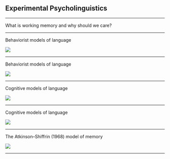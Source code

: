 ## Experimental Psycholinguistics

<style>
.container{
  display: flex;
}
.col {
  flex: 1;
}
</style>

---

What is working memory and why should we care?

---

Behaviorist models of language

**![](https://lh5.googleusercontent.com/03naLpTTRTFR4mfZ-f8-tA7veM-YNmsScsHNGfvi14XBiMp24qj1xpwEjHCtsuggNLaTpLo0jWoqP4eSfmrdbSNv8-SRYu-dgOb5ANVrgxgkbZfnsbN-X9hkGsP0gUTPG5oAgqJawhc=s0)**

---

Behaviorist models of language

**![](https://lh6.googleusercontent.com/8coI3gthPJ4zcTd18Iqz2vqBAzXUP7sDi1IRZYHzkdPUgUpZO2wL4buxqvq9Z9KSre73SpaOm-ZmA9dCiWH07IjD0c8tvGbRM0SGhbzlA3jwyZI-Op-LV3xivy8UyQ4C4H_FDGLLnPc=s0)**

---

Cognitive models of language

**![](https://lh6.googleusercontent.com/-dLqxg2C7cf7JlnDjBkiOOdMf09DBgXF7lHz6kkpSnLutQ4cyLx_70A6hKDSSXovQWAzOfkl3Z_ZjNEhYGJISDBwNMezvXk2acIcMlae-uLTHp7OUdK4a7Jx--OD1FoNKdVHSKL6PsM=s0)**

---

Cognitive models of language

**![](https://lh6.googleusercontent.com/dvATTV0m5xoFhwy_wtYccQPKCAhv0OtM_CLBA2Kx1IFnq8PQQgqysWDIH37c3aYNyNE9nHvhlz5TLPh84pZu6GWttbTcKqERLrmljtZwE7iPBo8oUCRIWxiLPHzvNWWw3F4Bci2Cpto=s0)**

---

The Atkinson–Shiffrin (1968) model of memory

**![](https://lh6.googleusercontent.com/tAddWFHlaLN3rV4jtsmlW9JTH2j6Awei1TkMyIRaYBbI4oWE8YBlHR3XgVYdC6k5IskzMfm7EXnGG4-aZj8DE4k7utPP5Q5WAEIrMd6TGG2A2eMXP06V2w2QXPVg2UnBvAB3fjxKexQ=s0)**

---




